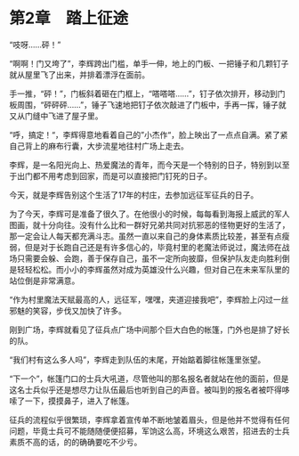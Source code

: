 # 第2章　踏上征途

“吱呀……砰！”

“啊啊！门又垮了”，李辉跨出门槛，单手一伸，地上的门板、一把锤子和几颗钉子就从屋里飞了出来，并排着漂浮在面前。

手一推，“砰！”，门板斜着砸在门框上，“嗒嗒嗒……”，钉子依次排开，移动到门板周围，“砰砰砰……”，锤子飞速地把钉子依次敲进了门板中，手再一挥，锤子就又从门缝中飞进了屋子里。

“呼，搞定！“，李辉得意地看着自己的”小杰作“，脸上映出了一点点自满。紧了紧自己背上的麻布行囊，大步流星地往村广场上走去。

李辉，是一名阳光向上、热爱魔法的青年，而今天是一个特别的日子，特别到以至于出门都不用考虑到回家，而是可以直接把门钉死的日子。

今天，就是李辉告别这个生活了17年的村庄，去参加远征军征兵的日子。

为了今天，李辉可是准备了很久了。在他很小的时候，每每看到海报上威武的军人图画，就十分向往。没有什么比和一群好兄弟共同对抗邪恶的怪物更好的生活了，那一定会让人每天都充满斗志。虽然一直以来自己的身体素质比较差，甚至有点瘦弱，但是对于长跑自己还是有许多信心的，毕竟村里的老魔法师说过，魔法师在战场只需要会躲、会跑，善于保存自己，虽不一定所向披靡，但保护队友走向胜利倒是轻轻松松。而小小的李辉虽然对成为英雄没什么兴趣，但对自己在未来军队里的站位倒是非常满意。

“作为村里魔法天赋最高的人，远征军，嘿嘿，夹道迎接我吧”，李辉脸上闪过一丝邪魅的笑容，步伐又加快了许多。

刚到广场，李辉就看见了征兵点广场中间那个巨大白色的帐篷，门外也是排了好长的队。

“我们村有这么多人吗”，李辉走到队伍的末尾，开始踮着脚往帐篷里张望。

“下一个”，帐篷门口的士兵大吼道，尽管他叫的那名报名者就站在他的面前，但是这名士兵似乎还是想尽力让队伍最后也听到自己的声音。被叫到的报名者被吓得哆嗦了一下，摸摸鼻子，进入了帐篷。

征兵的流程似乎很繁琐，李辉拿着宣传单不断地皱着眉头，但是他并不觉得有任何问题，毕竟士兵可不能随随便便招募，军饷这么高，环境这么艰苦，招进去的士兵素质不高的话，的的确确要吃不少亏。

